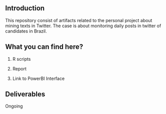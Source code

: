 ## Introduction

This repository consist of artifacts related to the personal project about mining texts in Twitter. The case is about monitoring daily posts in twitter of candidates in Brazil.  

## What you can find here?

1. R scripts

2. Report

3. Link to PowerBI Interface

## Deliverables

Ongoing

